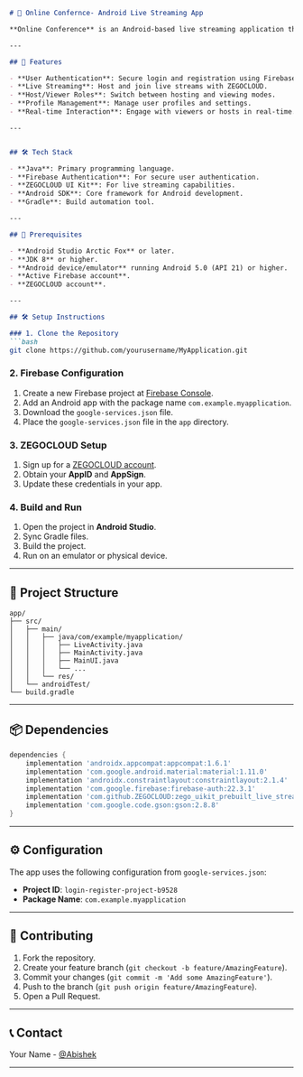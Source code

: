 ```markdown
# 📱 Online Confernce- Android Live Streaming App

**Online Conference** is an Android-based live streaming application that allows users to host and join live streaming sessions. Built with **Firebase authentication** and **ZEGOCLOUD's streaming capabilities**, it provides a seamless live streaming experience.

---

## 🌟 Features

- **User Authentication**: Secure login and registration using Firebase.
- **Live Streaming**: Host and join live streams with ZEGOCLOUD.
- **Host/Viewer Roles**: Switch between hosting and viewing modes.
- **Profile Management**: Manage user profiles and settings.
- **Real-time Interaction**: Engage with viewers or hosts in real-time.

---


## 🛠️ Tech Stack

- **Java**: Primary programming language.
- **Firebase Authentication**: For secure user authentication.
- **ZEGOCLOUD UI Kit**: For live streaming capabilities.
- **Android SDK**: Core framework for Android development.
- **Gradle**: Build automation tool.

---

## 🚀 Prerequisites

- **Android Studio Arctic Fox** or later.
- **JDK 8** or higher.
- **Android device/emulator** running Android 5.0 (API 21) or higher.
- **Active Firebase account**.
- **ZEGOCLOUD account**.

---

## 🛠️ Setup Instructions

### 1. Clone the Repository
```bash
git clone https://github.com/yourusername/MyApplication.git
```

### 2. Firebase Configuration
1. Create a new Firebase project at [Firebase Console](https://console.firebase.google.com/).
2. Add an Android app with the package name `com.example.myapplication`.
3. Download the `google-services.json` file.
4. Place the `google-services.json` file in the `app` directory.

### 3. ZEGOCLOUD Setup
1. Sign up for a [ZEGOCLOUD account](https://zegocloud.com/).
2. Obtain your **AppID** and **AppSign**.
3. Update these credentials in your app.

### 4. Build and Run
1. Open the project in **Android Studio**.
2. Sync Gradle files.
3. Build the project.
4. Run on an emulator or physical device.

---

## 📂 Project Structure

```
app/
├── src/
│   ├── main/
│   │   ├── java/com/example/myapplication/
│   │   │   ├── LiveActivity.java
│   │   │   ├── MainActivity.java
│   │   │   ├── MainUI.java
│   │   │   └── ...
│   │   └── res/
│   └── androidTest/
└── build.gradle
```

---

## 📦 Dependencies

```gradle
dependencies {
    implementation 'androidx.appcompat:appcompat:1.6.1'
    implementation 'com.google.android.material:material:1.11.0'
    implementation 'androidx.constraintlayout:constraintlayout:2.1.4'
    implementation 'com.google.firebase:firebase-auth:22.3.1'
    implementation 'com.github.ZEGOCLOUD:zego_uikit_prebuilt_live_streaming_android'
    implementation 'com.google.code.gson:gson:2.8.8'
}
```

---

## ⚙️ Configuration

The app uses the following configuration from `google-services.json`:

- **Project ID**: `login-register-project-b9528`
- **Package Name**: `com.example.myapplication`

---

## 🤝 Contributing

1. Fork the repository.
2. Create your feature branch (`git checkout -b feature/AmazingFeature`).
3. Commit your changes (`git commit -m 'Add some AmazingFeature'`).
4. Push to the branch (`git push origin feature/AmazingFeature`).
5. Open a Pull Request.

---

## 📞 Contact

Your Name - [@Abishek](https://github.com/Abishek1006)  

---
